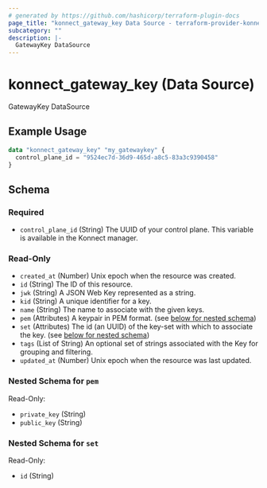 ```yaml
---
# generated by https://github.com/hashicorp/terraform-plugin-docs
page_title: "konnect_gateway_key Data Source - terraform-provider-konnect"
subcategory: ""
description: |-
  GatewayKey DataSource
---
```


# konnect_gateway_key (Data Source)

GatewayKey DataSource

## Example Usage

```terraform
data "konnect_gateway_key" "my_gatewaykey" {
  control_plane_id = "9524ec7d-36d9-465d-a8c5-83a3c9390458"
}
```

<!-- schema generated by tfplugindocs -->
## Schema

### Required

- `control_plane_id` (String) The UUID of your control plane. This variable is available in the Konnect manager.

### Read-Only

- `created_at` (Number) Unix epoch when the resource was created.
- `id` (String) The ID of this resource.
- `jwk` (String) A JSON Web Key represented as a string.
- `kid` (String) A unique identifier for a key.
- `name` (String) The name to associate with the given keys.
- `pem` (Attributes) A keypair in PEM format. (see [below for nested schema](#nestedatt--pem))
- `set` (Attributes) The id (an UUID) of the key-set with which to associate the key. (see [below for nested schema](#nestedatt--set))
- `tags` (List of String) An optional set of strings associated with the Key for grouping and filtering.
- `updated_at` (Number) Unix epoch when the resource was last updated.

<a id="nestedatt--pem"></a>
### Nested Schema for `pem`

Read-Only:

- `private_key` (String)
- `public_key` (String)


<a id="nestedatt--set"></a>
### Nested Schema for `set`

Read-Only:

- `id` (String)
